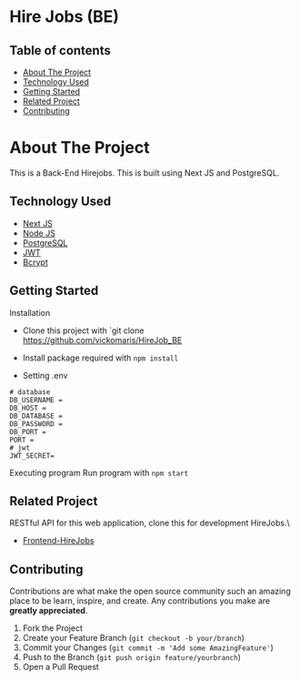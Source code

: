 <h1>Hire Jobs (BE)</h1>

## Table of contents

- [About The Project](#about-the-project)
- [Technology Used](#technology-used)
- [Getting Started](#getting-started)
- [Related Project](#related-project)
- [Contributing](#contributing)

# About The Project

This is a Back-End Hirejobs. This is built using Next JS and PostgreSQL.

## Technology Used

- [Next JS](https://nextjs.org/)
- [Node JS](https://nodejs.org/en/)
- [PostgreSQL](https://www.postgresql.org/)
- [JWT](https://jwt.io/)
- [Bcrypt](https://www.npmjs.com/package/bcrypt)

## Getting Started

Installation

- Clone this project with `git clone https://github.com/vickomaris/HireJob_BE
- Install package required with `npm install`

- Setting .env

```
# database
DB_USERNAME =
DB_HOST =
DB_DATABASE =
DB_PASSWORD =
DB_PORT =
PORT =
# jwt
JWT_SECRET=
```

Executing program
Run program with `npm start`

## Related Project

RESTful API for this web application, clone this for development HireJobs.\

- [Frontend-HireJobs](https://github.com/rezafauzanakbar/frontend-peworld)

## Contributing

Contributions are what make the open source community such an amazing place to be learn, inspire, and create. Any contributions you make are **greatly appreciated**.

1. Fork the Project
2. Create your Feature Branch (`git checkout -b your/branch`)
3. Commit your Changes (`git commit -m 'Add some AmazingFeature'`)
4. Push to the Branch (`git push origin feature/yourbranch`)
5. Open a Pull Request
